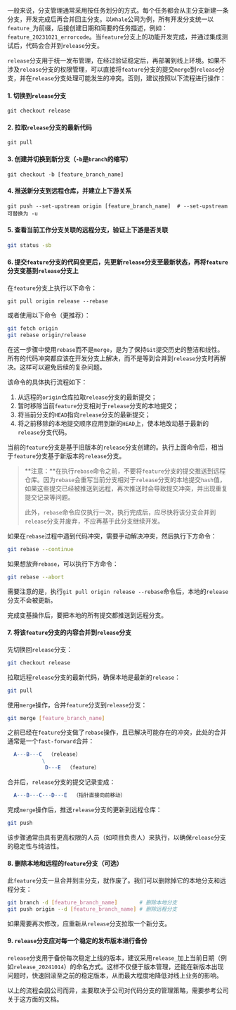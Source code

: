 一般来说，分支管理通常采用按任务划分的方式。每个任务都会从主分支新建一条分支，开发完成后再合并回主分支。以`Whale`公司为例，所有开发分支统一以`feature_`为前缀，后接创建日期和简要的任务描述，例如：`feature_20231021_errorcode`。当`feature`分支上的功能开发完成，并通过集成测试后，代码会合并到`release`分支。

`release`分支用于统一发布管理，在经过验证稳定后，再部署到线上环境。如果不涉及`release`分支的权限管理，可以直接将`feature`分支的提交`merge`到`release`分支，并在`release`分支处理可能发生的冲突。否则，建议按照以下流程进行操作：

#### 1. 切换到`release`分支

   ```shell
   git checkout release
   ```

#### 2. 拉取`release`分支的最新代码

   ```shell
   git pull
   ```

#### 3. 创建并切换到新分支（`-b`是`branch`的缩写）

   ```shell
   git checkout -b [feature_branch_name]
   ```

#### 4. 推送新分支到远程仓库，并建立上下游关系

   ```shell
   git push --set-upstream origin [feature_branch_name]  # --set-upstream 可替换为 -u
   ```

#### 5. 查看当前工作分支关联的远程分支，验证上下游是否关联

   ```bash
   git status -sb
   ```

#### 6. 提交`feature`分支的代码变更后，先更新`release`分支至最新状态，再将`feature`分支变基到`release`分支上

在`feature`分支上执行以下命令：

   ```shell
   git pull origin release --rebase
   ```
或者使用以下命令（更推荐）：

```sh
git fetch origin
git rebase origin/release
```

在这一步骤中使用`rebase`而不是`merge`，是为了保持`Git`提交历史的整洁和线性。所有的代码冲突都应该在开发分支上解决，而不是等到合并到`release`分支时再解决。这样可以避免后续的复杂问题。

该命令的具体执行流程如下：

1. 从远程的`origin`仓库拉取`release`分支的最新提交；
2. 暂时移除当前`feature`分支相对于`release`分支的本地提交；
3. 将当前分支的`HEAD`指向`release`分支的最新提交；
4. 将之前移除的本地提交顺序应用到新的`HEAD`上，使本地改动基于最新的`release`分支代码。

当前的`feature`分支是基于旧版本的`release`分支创建的。执行上面命令后，相当于`feature`分支基于新版本的`release`分支。

> **注意：**在执行`rebase`命令之前，不要将`feature`分支的提交推送到远程仓库。因为`rebase`会重写当前分支相对于`release`分支的本地提交`hash`值，如果这些提交已经被推送到远程，再次推送时会导致提交冲突，并出现重复提交记录等问题。
>
> 此外，`rebase`命令应仅执行一次，执行完成后，应尽快将该分支合并到`release`分支并废弃，不应再基于此分支继续开发。

如果在`rebase`过程中遇到代码冲突，需要手动解决冲突，然后执行下方命令：

```sh
git rebase --continue
```

如果想放弃`rebase`，可以执行下方命令：

```sh
git rebase --abort
```

需要注意的是，执行`git pull origin release --rebase`命令后，本地的`release`分支不会被更新。

完成变基操作后，要把本地的所有提交都推送到远程分支。

#### 7. 将该`feature`分支的内容合并到`release`分支

先切换回`release`分支：

```sh
git checkout release
```

拉取远程`release`分支的最新代码，确保本地是最新的`release`：

```sh
git pull
```

使用`merge`操作，合并`feature`分支到`release`分支：

```sh
git merge [feature_branch_name]
```

之前已经在`feature`分支做了`rebase`操作，且已解决可能存在的冲突，此处的合并通常是一个`fast-forward`合并：

```mathematica
  A---B---C  （release）
           \
            D---E  （feature）
```

合并后，`release`分支的提交记录变成：

```mathematica
  A---B---C---D---E  （指针直接向前移动）
```

完成`merge`操作后，推送`release`分支的更新到远程仓库：

```sh
git push
```

该步骤通常由具有更高权限的人员（如项目负责人）来执行，以确保`release`分支的稳定性与纯洁性。

#### 8. 删除本地和远程的`feature`分支（可选）

此`feature`分支一旦合并到主分支，就作废了。我们可以删除掉它的本地分支和远程分支：

```sh
git branch -d [feature_branch_name]       # 删除本地分支
git push origin --d [feature_branch_name] # 删除远程分支
```

如果需要再次修改，应重新从`release`分支拉取一个新分支。

#### 9. `release`分支应对每一个稳定的发布版本进行备份

`release`分支用于备份每次稳定上线的版本，建议采用`release_`加上当前日期（例如`release_20241014`）的命名方式。这样不仅便于版本管理，还能在新版本出现问题时，快速回滚至之前的稳定版本，从而最大程度地降低对线上业务的影响。

以上的流程会因公司而异，主要取决于公司对代码分支的管理策略，需要参考公司关于这方面的文档。